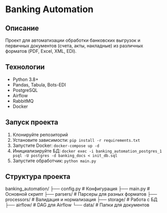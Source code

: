 # Banking Automation

## Описание
Проект для автоматизации обработки банковских выгрузок и первичных документов (счета, акты, накладные) из различных форматов (PDF, Excel, XML, EDI).

## Технологии
- Python 3.8+
- Pandas, Tabula, Bots-EDI
- PostgreSQL
- Airflow
- RabbitMQ
- Docker

## Запуск проекта
1. Клонируйте репозиторий
2. Установите зависимости: `pip install -r requirements.txt`
3. Запустите Docker: `docker-compose up -d`
4. Инициализируйте БД: `docker exec -i banking_automation_postgres_1 psql -U postgres -d banking_docs < init_db.sql`
5. Запустите обработчик: `python main.py`

## Структура проекта
banking_automation/
├── config.py # Конфигурация
├── main.py # Основной скрипт
├── parsers/ # Парсеры для разных форматов
├── processors/ # Валидация и нормализация
├── storage/ # Работа с БД
├── airflow/ # DAG для Airflow
└── data/ # Папки для документов
